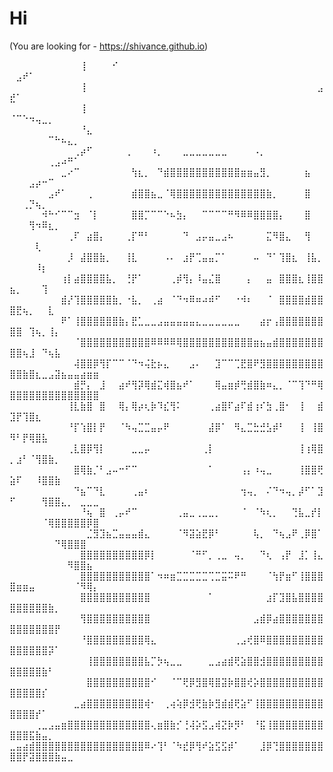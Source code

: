 # Hi

(You are looking for - https://shivance.github.io)

⠀⠀⠀⠀⠀⠀⠀⠀⠀⠀⠀⢸⠀⠀⠀⠀⠊⠀⠀⠀⠀⠀⠀⠀⠀⠀⠀⠀⠀⠀⠀⠀⠀⠀⠀⠀⠀⠀⠀⠀⠀⠀⠀⠀⠀⠀⠀⠀⠀⠀⣠⠞⠁⠀⠀⠀⠀⠀⠀⠀⠀⠀⠀
⠀⠀⠀⠀⠀⠀⠀⠀⠀⠀⠀⢸⠀⠀⠀⠀⠀⠀⠀⠀⠀⠀⠀⠀⠀⠀⠀⠀⠀⠀⠀⠀⠀⠀⠀⠀⠀⠀⠀⠀⠀⠀⠀⠀⠀⠀⠀⠀⣠⣞⠁⠀⠀⠀⠀⠀⠀⠀⠀⠀⠀⠀⠀
⠀⠀⠀⠀⠀⠀⠀⠀⠀⠀⠀⢸⠀⠀⠀⠀⠀⠀⠀⠀⠀⠀⠀⠀⠀⠀⠀⠀⠀⠀⠀⠀⠀⠀⠀⠀⠀⠀⠀⠀⠀⠀⠀⠀⠀⠀⠀⠀⠀⠈⠉⠑⠲⢤⣀⡀⠀⠀⠀⠀⠀⠀⠀
⠀⠀⠀⠀⠀⠀⠀⠀⠀⠀⠀⠘⣄⠀⠀⠀⠀⠀⠀⠀⠀⠀⠀⠀⠀⠀⠀⠀⠀⠀⠀⠀⠀⠀⠀⠀⠀⠀⠀⠀⠀⠀⠀⠀⠀⠀⠀⠀⠀⠀⠀⠀⠀⠀⠀⠉⠓⠦⣄⡀⠀⠀⠀
⠀⠀⠀⠀⠀⠀⠀⠀⠀⠀⢀⡴⠋⠀⠀⠀⠀⠀⢀⠀⠀⠀⠰⡀⠀⠀⠀⣀⣀⣀⣀⣀⣀⣀⠀⠀⠀⠀⠠⡀⠀⠀⠀⠀⠀⠀⠀⠀⠀⠀⠀⠀⠀⠀⠀⢀⣠⠴⠛⠁⠀⠀⠀
⠀⠀⠀⠀⠀⠀⠀⠀⣀⠔⠉⠀⠀⠀⠀⠀⠀⠀⠀⢳⣆⡀⠀⠙⣾⣿⣿⣿⣿⣿⣿⣿⣿⣿⣿⣿⣶⣶⣤⣻⡀⠀⠀⠀⠀⠀⣦⠀⠀⠀⠀⠀⣠⡴⠒⠉⠀⠀⠀⠀⠀⠀⠀
⠀⠀⠀⠀⠀⠀⣠⠞⠁⠀⠀⠀⢀⠀⠀⠀⠀⠀⠀⣾⣿⣿⣦⣀⠈⢿⣿⣿⣿⣿⣿⣿⣿⣿⣿⣿⣿⣿⣿⣿⣷⡀⠀⠀⠀⠀⣿⠀⠀⠀⠀⢀⡙⢦⡀⠀⠀⠀⠀⠀⠀⠀⠀
⠀⠀⠀⠀⠀⠺⠓⠊⠉⠉⣲⠀⠈⡇⠀⠀⠀⠀⠀⣿⣿⡉⠉⠉⠑⠦⣳⡄⠀⠀⠉⠉⠉⠉⠛⠻⠿⠿⣿⣿⣿⣿⡄⠀⠀⠀⣿⠀⠀⠀⠀⠀⢻⠲⠿⣆⡀⠀⠀⠀⠀⠀⠀
⠀⠀⠀⠀⠀⠀⠀⠀⠀⢀⠏⠀⣴⣿⡄⠀⠀⠀⢀⡏⠛⠃⠀⠀⠀⠀⠀⠙⠀⣠⡤⣤⣀⣠⠦⠀⠀⠀⠀⠀⣍⠻⣿⣄⠀⠀⢻⠀⠀⠀⠀⠀⠀⢇⠀⠀⠀⠀⠀⠀⠀⠀⠀
⠀⠀⠀⠀⠀⠀⠀⠀⠀⡸⠀⣼⣿⣿⣷⡀⠀⠀⢸⣇⠀⠀⠀⠀⠠⠄⠀⣰⡟⢉⣤⣤⡉⠁⠀⠀⠀⠀⠤⠀⠙⠁⢹⣿⣆⠀⢸⣧⡀⠀⠀⠀⠀⠸⡆⠀⠀⠀⠀⠀⠀⠀⠀
⠀⠀⠀⠀⠀⠀⠀⠀⢰⡇⣴⣿⣿⣿⣿⣧⡀⠀⢘⡟⠁⠀⠀⠀⠀⢀⡾⢻⡄⠸⣤⣌⣿⠀⠀⠀⠀⡄⠀⠀⣤⠀⣿⣿⣿⣆⢸⣿⣿⣦⡀⠀⠀⠀⢹⠀⠀⠀⠀⠀⠀⠀⠀
⠀⠀⠀⠀⠀⠀⠀⠀⣾⡜⢹⣿⣿⣿⣿⣿⣷⡀⠐⣧⡀⠀⢀⣴⠀⠈⠙⠲⠿⠶⠴⠾⠋⠀⠀⠐⠺⠆⠀⠀⠈⠀⣿⣿⣿⣿⣾⣿⣿⣿⣟⢦⡀⠀⠀⣇⠀⠀⠀⠀⠀⠀⠀
⠀⠀⠀⠀⠀⠀⠀⠀⠟⠁⢸⣿⣿⣿⣿⣿⣿⣷⡄⣟⣁⣀⣀⣠⣤⣤⣤⣤⣤⣄⣀⣀⣀⣀⣀⣀⠀⠀⠀⣴⡖⢠⣿⣿⣿⣿⣿⣿⣿⣿⣿⠀⢹⢦⡀⢸⡄⠀⠀⠀⠀⠀⠀
⠀⠀⠀⠀⠀⠀⠀⠀⠀⠀⠈⣿⣿⣿⣿⣿⣿⣿⣿⣿⣿⣿⠿⠿⠿⠿⢿⣿⣿⣿⣿⣿⣿⣿⣿⣿⣿⣿⣶⣦⣤⣾⣿⣿⣿⣿⣿⣿⣿⣿⣿⢦⣸⠀⠙⢦⣧⠀⠀⠀⠀⠀⠀
⠀⠀⠀⠀⠀⠀⠀⠀⠀⠀⢼⣿⣿⡿⢻⡏⠉⠉⠈⠙⠲⢬⣗⡦⣄⠀⠀⠀⣠⠄⠀⠀⣹⠉⠉⢉⣟⣿⠟⣻⣿⣿⣿⣿⣿⣿⣿⣿⣿⣿⣿⣷⣿⣆⣀⣠⣽⣦⣤⣤⣴⣶⣶
⠀⠀⠀⠀⠀⠀⠀⠀⠀⠀⣾⡛⡄⠀⣸⠀⠀⣴⠞⢻⡽⢿⣾⣍⢾⣿⣦⠞⠁⠀⠀⠀⢿⣤⣶⡾⢛⣾⣿⣷⠶⣄⡀⠈⠉⢹⠙⠛⢿⣿⣿⣿⣿⣿⣿⣿⣿⣿⣿⣿⣿⣿⣿
⠀⠀⠀⠀⠀⠀⠀⠀⠀⢸⣇⣷⣿⠀⣿⠀⠀⢿⡄⢿⡴⢆⡷⠹⣎⢻⠅⠀⠀⠀⠀⢀⣴⣿⠏⣴⠏⣾⢰⠎⣳⢀⣿⠂⠀⢸⠀⠀⣾⣹⡟⢹⣿⣆⠀⠀⠀⠀⠀⠀⠀⠀⠀
⠀⠀⠀⠀⠀⠀⠀⠀⠀⠘⡏⢱⣿⡇⡟⠀⠀⠈⠳⢤⣉⣉⣤⡤⠟⠀⠀⠀⠀⠀⠀⣼⡿⠁⠀⠻⣄⣉⣓⣚⣣⡾⠃⠀⠀⢸⠀⢸⣿⠻⠃⡟⢿⣿⣧⠀⠀⠀⠀⠀⠀⠀⠀
⠀⠀⠀⠀⠀⠀⠀⠀⠀⢀⣇⣿⡿⢻⡇⠀⠀⠀⠀⣀⣀⡤⠀⠀⠀⠀⠀⠀⠀⠀⢀⡇⠀⠀⠀⠀⠀⠀⠀⠀⠀⠀⠀⠀⠀⢸⢰⢿⣿⡀⣰⠃⠈⢻⣿⣷⡀⠀⠀⠀⠀⠀⠀
⠀⠀⠀⠀⠀⠀⠀⠀⠀⠀⣿⢿⣷⡈⠃⣠⠤⠒⠋⠉⠀⠀⠀⠀⠀⠀⠀⠀⠀⠀⠀⠁⠀⠀⠀⠀⢠⡄⠰⢤⣀⠀⠀⠀⠀⢸⣿⣿⢟⣵⠏⠀⠀⠸⣿⣿⣷⠀⠀⠀⠀⠀⠀
⠀⠀⠀⠀⠀⠀⠀⠀⠀⠀⠙⣦⠉⠙⣇⠀⠀⠀⠀⢀⣤⠆⠀⠀⠀⠀⠀⠀⠀⠀⠀⠀⠀⠀⠀⠀⢲⢤⡀⠀⠌⠙⠲⢤⡀⡼⠋⠁⣹⠋⠀⠀⠀⠀⢻⣿⣿⣄⡀⠀⣀⣀⣀
⠀⠀⠀⠀⠀⠀⠀⠀⠀⠀⠀⠘⢦⠀⣿⠀⢀⡤⠞⠉⠀⠀⠀⠀⠀⠀⢀⣤⣀⢀⣀⣀⡀⠀⠀⠀⠈⠀⠈⠳⢆⡀⠀⠀⢙⣧⣀⡞⡇⠀⠀⠀⠀⠀⠈⢿⣿⣿⣿⣿⣿⡿⣿
⠀⠀⠀⠀⠀⠀⠀⠀⠀⠀⠀⠀⣈⣻⣹⣦⣉⣤⣤⣤⣾⣄⠀⠀⠀⠀⠈⠻⣽⣵⣟⡿⠃⠀⠀⠀⠀⠀⢧⡀⠀⠙⢦⣠⠟⢀⡿⣿⠁⠀⠀⠀⠀⠀⠀⠀⠙⢿⣿⣿⣿⠀⠀
⠀⠀⠀⠀⠀⠀⠀⠀⠀⠀⠀⣿⣿⣿⣿⣿⣿⣿⣿⣿⣿⡿⡇⠀⠀⠀⠀⠀⠈⠛⠋⡀⢀⣀⠀⢤⡀⠀⠀⠙⢆⠀⢠⡟⠀⣸⡁⢸⣄⠀⠀⠀⠀⠀⠀⠀⠀⠀⠻⣿⣿⣦⠀
⠀⠀⠀⠀⠀⠀⠀⠀⠀⠀⠀⣿⣿⣿⣿⣿⣿⣿⣿⣿⣿⣿⠁⠲⠶⣶⣉⣉⣉⣉⣉⢉⣉⣭⠭⠟⠛⠀⠀⠀⠈⢳⡟⣶⠋⢸⣿⣿⣿⣿⣶⣶⣤⠀⠀⠀⠀⠀⠀⠈⠻⢿⡄
⠀⠀⠀⠀⠀⠀⠀⠀⠀⠀⠀⣿⣿⣿⣿⣿⣿⣿⣿⣿⣿⣿⠀⠀⠀⠀⠀⠀⠀⠀⠀⠁⠀⠀⠀⠀⠀⠀⠀⠀⣰⡏⣹⣿⣧⣿⣿⣿⣿⣿⣿⣿⣿⣿⣿⣷⡀⠀⠀⠀⠀⠀⠀
⠀⠀⠀⠀⠀⠀⠀⠀⠀⠀⠀⢻⣿⣿⣿⣿⣿⣿⣿⣿⣿⣿⠀⠀⠀⠀⠀⠀⠀⠀⠀⠀⠀⠀⠀⠀⠀⠀⣠⣾⡿⣴⣿⣿⣿⣿⣿⣿⣿⣿⣿⣿⣿⣿⣿⣿⡟⠀⠀⠀⠀⠀⠀
⠀⠀⠀⠀⠀⠀⠀⠀⠀⠀⠀⠘⣿⣿⣿⣿⣿⣿⣿⣿⣿⢿⣄⠀⠀⠀⠀⠀⠀⠀⠀⠀⠀⠀⠀⢀⣠⢞⣿⠿⣿⣿⣿⣿⣿⣿⣿⣿⣿⣿⣿⣿⣿⣿⣿⡽⠁⠀⠀⠀⠀⠀⠀
⠀⠀⠀⠀⠀⠀⠀⠀⠀⠀⠀⠀⢸⣿⣿⣿⣿⣿⣿⣿⣿⣧⡉⡳⢦⣀⣀⠀⠀⠀⠀⣀⣠⣴⣾⢟⣵⣿⣿⣺⣿⣿⣿⣿⣿⣿⣿⣿⣿⣿⣿⣿⣿⣿⣷⠃⠀⠀⠀⠀⠀⠀⠀
⠀⠀⠀⠀⠀⠀⠀⠀⠀⠀⠀⠀⣿⣿⣿⣿⣿⣿⣿⣿⣿⣿⠊⠀⠀⠈⠉⢟⡿⣻⣿⢿⣿⣽⡷⣿⣿⢞⡵⣿⣿⣿⣿⣿⣿⣿⣿⣿⣿⣿⣿⣿⣿⣿⡎⠀⠀⠀⠀⠀⠀⠀⠀
⠀⠀⠀⠀⠀⠀⠀⠀⠀⠀⣀⣴⣿⣿⣿⣿⣿⣿⣿⣿⣿⢾⠂⠀⢀⢴⢵⡿⣺⢟⣷⡷⣻⣾⣾⢟⣵⠋⢸⣿⣿⣿⣿⣿⣿⣿⣿⣿⣿⣿⣿⣿⣿⡞⠁⠀⠀⠀⠀⠀⠀⠀⠀
⠀⠀⠀⠀⢀⣀⣠⣤⣶⣿⣿⣿⣿⣿⣿⣿⣿⣿⣿⣿⣿⣿⢄⣶⣿⣷⡊⢘⢼⡵⣫⣠⢾⣝⡷⡻⠃⠀⠘⣯⢸⣿⣿⣿⣿⣿⣿⣿⣿⣿⣿⣿⣯⣷⣤⡀⠀⠀⠀⠀⠀⠀⠀
⣀⣤⣴⣾⣿⣿⣿⣿⣿⣿⣿⣿⣿⣿⣿⣿⣿⣿⣿⣿⣿⠿⠔⢹⠃⠈⠳⣞⡿⢻⠞⣵⣫⣫⡾⠁⠀⠀⠀⣸⡿⢙⣿⣿⣿⣿⣿⣿⣿⣿⣿⡟⣽⣿⣿⣿⣷⣤⣀⠀⠀⠀⠀
